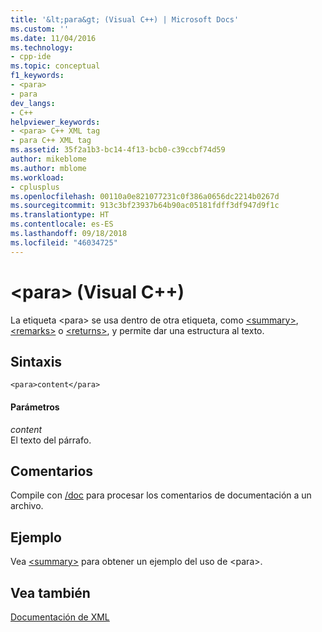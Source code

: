```yaml
---
title: '&lt;para&gt; (Visual C++) | Microsoft Docs'
ms.custom: ''
ms.date: 11/04/2016
ms.technology:
- cpp-ide
ms.topic: conceptual
f1_keywords:
- <para>
- para
dev_langs:
- C++
helpviewer_keywords:
- <para> C++ XML tag
- para C++ XML tag
ms.assetid: 35f2a1b3-bc14-4f13-bcb0-c39ccbf74d59
author: mikeblome
ms.author: mblome
ms.workload:
- cplusplus
ms.openlocfilehash: 00110a0e821077231c0f386a0656dc2214b0267d
ms.sourcegitcommit: 913c3bf23937b64b90ac05181fdff3df947d9f1c
ms.translationtype: HT
ms.contentlocale: es-ES
ms.lasthandoff: 09/18/2018
ms.locfileid: "46034725"
---
```

# <a name="ltparagt-visual-c"></a>&lt;para&gt; (Visual C++)
La etiqueta \<para> se usa dentro de otra etiqueta, como [\<summary>](../ide/summary-visual-cpp.md), [\<remarks>](../ide/remarks-visual-cpp.md) o [\<returns>](../ide/returns-visual-cpp.md), y permite dar una estructura al texto.  
  
## <a name="syntax"></a>Sintaxis  
  
```  
<para>content</para>  
```  
  
#### <a name="parameters"></a>Parámetros  
*content*<br/>
El texto del párrafo.  
  
## <a name="remarks"></a>Comentarios  
 Compile con [/doc](../build/reference/doc-process-documentation-comments-c-cpp.md) para procesar los comentarios de documentación a un archivo.  
  
## <a name="example"></a>Ejemplo  
 Vea [\<summary>](../ide/summary-visual-cpp.md) para obtener un ejemplo del uso de \<para>.  
  
## <a name="see-also"></a>Vea también  
 [Documentación de XML](../ide/xml-documentation-visual-cpp.md)